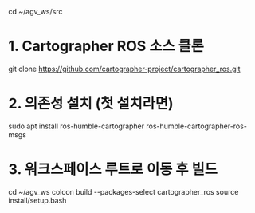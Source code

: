 cd ~/agv_ws/src

# 1. Cartographer ROS 소스 클론
git clone https://github.com/cartographer-project/cartographer_ros.git

# 2. 의존성 설치 (첫 설치라면)
sudo apt install ros-humble-cartographer ros-humble-cartographer-ros-msgs

# 3. 워크스페이스 루트로 이동 후 빌드
cd ~/agv_ws
colcon build --packages-select cartographer_ros
source install/setup.bash
